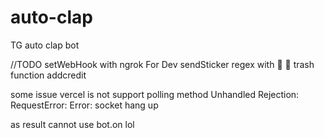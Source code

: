 # auto-clap

TG auto clap bot

//TODO
setWebHook with ngrok For Dev
sendSticker regex with 👋 🥊
trash function
addcredit

some issue
vercel is not support polling method
Unhandled Rejection: RequestError: Error: socket hang up

as result cannot use bot.on lol
